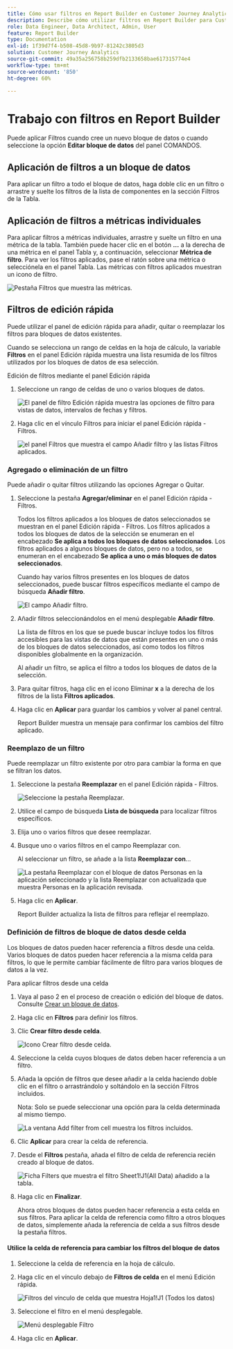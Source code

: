 ```yaml
---
title: Cómo usar filtros en Report Builder en Customer Journey Analytics
description: Describe cómo utilizar filtros en Report Builder para Customer Journey Analytics
role: Data Engineer, Data Architect, Admin, User
feature: Report Builder
type: Documentation
exl-id: 1f39d7f4-b508-45d8-9b97-81242c3805d3
solution: Customer Journey Analytics
source-git-commit: 49a35a256758b259dfb2133658bae617315774e4
workflow-type: tm+mt
source-wordcount: '850'
ht-degree: 60%

---
```


# Trabajo con filtros en Report Builder

Puede aplicar Filtros cuando cree un nuevo bloque de datos o cuando seleccione la opción **Editar bloque de datos** del panel COMANDOS.

## Aplicación de filtros a un bloque de datos

Para aplicar un filtro a todo el bloque de datos, haga doble clic en un filtro o arrastre y suelte los filtros de la lista de componentes en la sección Filtros de la Tabla.

## Aplicación de filtros a métricas individuales

Para aplicar filtros a métricas individuales, arrastre y suelte un filtro en una métrica de la tabla. También puede hacer clic en el botón **...** a la derecha de una métrica en el panel Tabla y, a continuación, seleccionar **Métrica de filtro**. Para ver los filtros aplicados, pase el ratón sobre una métrica o selecciónela en el panel Tabla. Las métricas con filtros aplicados muestran un icono de filtro.

![Pestaña Filtros que muestra las métricas.](./assets/filter_by.png)

## Filtros de edición rápida

Puede utilizar el panel de edición rápida para añadir, quitar o reemplazar los filtros para bloques de datos existentes.

Cuando se selecciona un rango de celdas en la hoja de cálculo, la variable **Filtros** en el panel Edición rápida muestra una lista resumida de los filtros utilizados por los bloques de datos de esa selección.

Edición de filtros mediante el panel Edición rápida

1. Seleccione un rango de celdas de uno o varios bloques de datos.

   ![El panel de filtro Edición rápida muestra las opciones de filtro para vistas de datos, intervalos de fechas y filtros.](./assets/select_multiple_dbs.png)

1. Haga clic en el vínculo Filtros para iniciar el panel Edición rápida - Filtros.

   ![el panel Filtros que muestra el campo Añadir filtro y las listas Filtros aplicados.](./assets/quick_edit_filters.png)

### Agregado o eliminación de un filtro

Puede añadir o quitar filtros utilizando las opciones Agregar o Quitar.

1. Seleccione la pestaña **Agregar/eliminar** en el panel Edición rápida - Filtros.

   Todos los filtros aplicados a los bloques de datos seleccionados se muestran en el panel Edición rápida - Filtros. Los filtros aplicados a todos los bloques de datos de la selección se enumeran en el encabezado **Se aplica a todos los bloques de datos seleccionados**. Los filtros aplicados a algunos bloques de datos, pero no a todos, se enumeran en el encabezado **Se aplica a uno o más bloques de datos seleccionados**.

   Cuando hay varios filtros presentes en los bloques de datos seleccionados, puede buscar filtros específicos mediante el campo de búsqueda **Añadir filtro**.

   ![El campo Añadir filtro.](./assets/add_filter.png)

1. Añadir filtros seleccionándolos en el menú desplegable **Añadir filtro**.

   La lista de filtros en los que se puede buscar incluye todos los filtros accesibles para las vistas de datos que están presentes en uno o más de los bloques de datos seleccionados, así como todos los filtros disponibles globalmente en la organización.

   Al añadir un filtro, se aplica el filtro a todos los bloques de datos de la selección.

1. Para quitar filtros, haga clic en el icono Eliminar **x** a la derecha de los filtros de la lista **Filtros aplicados**.

1. Haga clic en **Aplicar** para guardar los cambios y volver al panel central.

   Report Builder muestra un mensaje para confirmar los cambios del filtro aplicado.

### Reemplazo de un filtro

Puede reemplazar un filtro existente por otro para cambiar la forma en que se filtran los datos.

1. Seleccione la pestaña **Reemplazar** en el panel Edición rápida - Filtros.

   ![Seleccione la pestaña Reemplazar.](./assets/replace_filter.png)

1. Utilice el campo de búsqueda **Lista de búsqueda** para localizar filtros específicos.

1. Elija uno o varios filtros que desee reemplazar.

1. Busque uno o varios filtros en el campo Reemplazar con.

   Al seleccionar un filtro, se añade a la lista **Reemplazar con**...

   ![La pestaña Reemplazar con el bloque de datos Personas en la aplicación seleccionado y la lista Reemplazar con actualizada que muestra Personas en la aplicación revisada.](./assets/replace_screen_new.png)

1. Haga clic en **Aplicar**.

   Report Builder actualiza la lista de filtros para reflejar el reemplazo.

### Definición de filtros de bloque de datos desde celda

Los bloques de datos pueden hacer referencia a filtros desde una celda. Varios bloques de datos pueden hacer referencia a la misma celda para filtros, lo que le permite cambiar fácilmente de filtro para varios bloques de datos a la vez.

Para aplicar filtros desde una celda

1. Vaya al paso 2 en el proceso de creación o edición del bloque de datos. Consulte [Crear un bloque de datos](./create-a-data-block.md).
1. Haga clic en **Filtros** para definir los filtros.
1. Clic **Crear filtro desde celda**.

   ![Icono Crear filtro desde celda.](./assets/create-filter-from-cell.png)

1. Seleccione la celda cuyos bloques de datos deben hacer referencia a un filtro.

1. Añada la opción de filtros que desee añadir a la celda haciendo doble clic en el filtro o arrastrándolo y soltándolo en la sección Filtros incluidos.

   Nota: Solo se puede seleccionar una opción para la celda determinada al mismo tiempo.

   ![La ventana Add filter from cell muestra los filtros incluidos.](./assets/select-filters.png)

1. Clic **Aplicar** para crear la celda de referencia.

1. Desde el **Filtros** pestaña, añada el filtro de celda de referencia recién creado al bloque de datos.

   ![Ficha Filters que muestra el filtro Sheet1!J1(All Data) añadido a la tabla.](./assets/reference-cell-filter.png)

1. Haga clic en **Finalizar**.

   Ahora otros bloques de datos pueden hacer referencia a esta celda en sus filtros. Para aplicar la celda de referencia como filtro a otros bloques de datos, simplemente añada la referencia de celda a sus filtros desde la pestaña filtros.

#### Utilice la celda de referencia para cambiar los filtros del bloque de datos

1. Seleccione la celda de referencia en la hoja de cálculo.

1. Haga clic en el vínculo debajo de **Filtros de celda** en el menú Edición rápida.

   ![Filtros del vínculo de celda que muestra Hoja1!J1 (Todos los datos)](./assets/filters-from-cell-link.png)

1. Seleccione el filtro en el menú desplegable.

   ![Menú desplegable Filtro](./assets/filter-drop-down.png)

1. Haga clic en **Aplicar**.